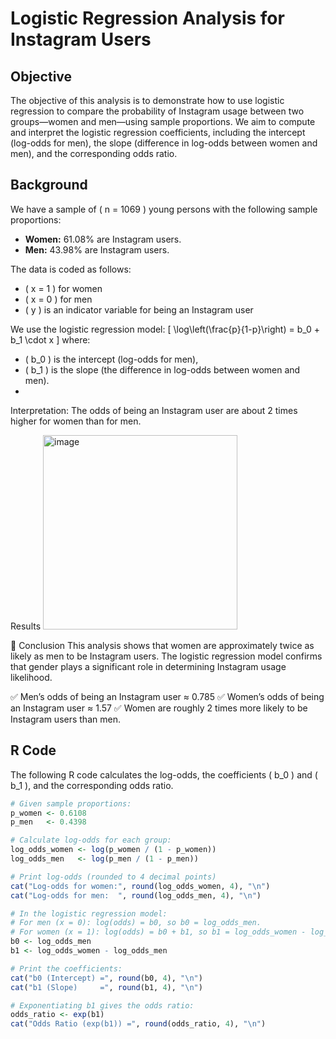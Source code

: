 # Logistic Regression Analysis for Instagram Users

## Objective

The objective of this analysis is to demonstrate how to use logistic regression to compare the probability of Instagram usage between two groups—women and men—using sample proportions. We aim to compute and interpret the logistic regression coefficients, including the intercept (log-odds for men), the slope (difference in log-odds between women and men), and the corresponding odds ratio.

## Background

We have a sample of \( n = 1069 \) young persons with the following sample proportions:
- **Women:** 61.08% are Instagram users.
- **Men:** 43.98% are Instagram users.

The data is coded as follows:
- \( x = 1 \) for women
- \( x = 0 \) for men
- \( y \) is an indicator variable for being an Instagram user

We use the logistic regression model:
\[
\log\left(\frac{p}{1-p}\right) = b_0 + b_1 \cdot x
\]
where:
- \( b_0 \) is the intercept (log-odds for men),
- \( b_1 \) is the slope (the difference in log-odds between women and men).
- 
Interpretation:
The odds of being an Instagram user are about 2 times higher for women than for men.

Results
<img width="311" alt="image" src="https://github.com/user-attachments/assets/459cf9bb-7b60-430d-9009-375c5231cb9f" />

📝 Conclusion
This analysis shows that women are approximately twice as likely as men to be Instagram users. The logistic regression model confirms that gender plays a significant role in determining Instagram usage likelihood.

✅ Men’s odds of being an Instagram user ≈ 0.785
✅ Women’s odds of being an Instagram user ≈ 1.57
✅ Women are roughly 2 times more likely to be Instagram users than men.

## R Code

The following R code calculates the log-odds, the coefficients \( b_0 \) and \( b_1 \), and the corresponding odds ratio.

```r
# Given sample proportions:
p_women <- 0.6108
p_men   <- 0.4398

# Calculate log-odds for each group:
log_odds_women <- log(p_women / (1 - p_women))
log_odds_men   <- log(p_men / (1 - p_men))

# Print log-odds (rounded to 4 decimal points)
cat("Log-odds for women:", round(log_odds_women, 4), "\n")
cat("Log-odds for men:  ", round(log_odds_men, 4), "\n")

# In the logistic regression model:
# For men (x = 0): log(odds) = b0, so b0 = log_odds_men.
# For women (x = 1): log(odds) = b0 + b1, so b1 = log_odds_women - log_odds_men.
b0 <- log_odds_men
b1 <- log_odds_women - log_odds_men

# Print the coefficients:
cat("b0 (Intercept) =", round(b0, 4), "\n")
cat("b1 (Slope)     =", round(b1, 4), "\n")

# Exponentiating b1 gives the odds ratio:
odds_ratio <- exp(b1)
cat("Odds Ratio (exp(b1)) =", round(odds_ratio, 4), "\n")
